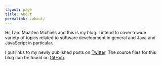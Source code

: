 ```yaml
---
layout: page
title: About
permalink: /about/
---
```


Hi, I am Maarten Michiels and this is my blog. I intend to cover a wide variety of topics related to software development in general and Java and JavaScript in particular.

I put links to my newly published posts on [Twitter](https://twitter.com/convincedcoder). The source files for this blog can be found on [GitHub](https://github.com/convincedcoder/convincedcoder.github.io-source).